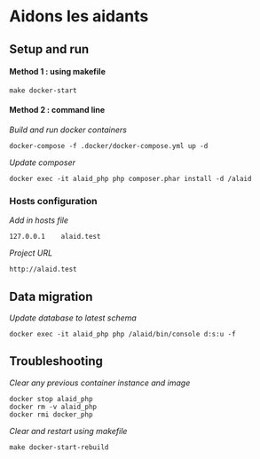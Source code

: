 # Aidons les aidants #

## Setup and run ##

#### Method 1 : using makefile ####

```
make docker-start
```

#### Method 2 : command line ####

*Build and run docker containers*

```
docker-compose -f .docker/docker-compose.yml up -d
```

*Update composer*

```
docker exec -it alaid_php php composer.phar install -d /alaid
```

### Hosts configuration ###

*Add in hosts file*

```
127.0.0.1    alaid.test
```

*Project URL*

```
http://alaid.test
```

## Data migration ##

*Update database to latest schema*

```
docker exec -it alaid_php php /alaid/bin/console d:s:u -f
```

## Troubleshooting ##

*Clear any previous container instance and image*

```
docker stop alaid_php
docker rm -v alaid_php
docker rmi docker_php
```

*Clear and restart using makefile*

```
make docker-start-rebuild
```
